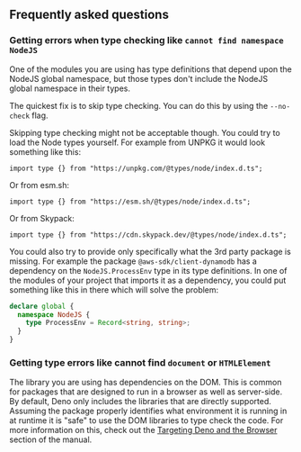 ## Frequently asked questions

### Getting errors when type checking like `cannot find namespace NodeJS`

One of the modules you are using has type definitions that depend upon the NodeJS global namespace, but those types
don't include the NodeJS global namespace in their types.

The quickest fix is to skip type checking. You can do this by using the `--no-check` flag.

Skipping type checking might not be acceptable though. You could try to load the Node types yourself. For example from
UNPKG it would look something like this:

```ts, ignore
import type {} from "https://unpkg.com/@types/node/index.d.ts";
```

Or from esm.sh:

```ts, ignore
import type {} from "https://esm.sh/@types/node/index.d.ts";
```

Or from Skypack:

```ts, ignore
import type {} from "https://cdn.skypack.dev/@types/node/index.d.ts";
```

You could also try to provide only specifically what the 3rd party package is missing. For example the package
`@aws-sdk/client-dynamodb` has a dependency on the `NodeJS.ProcessEnv` type in its type definitions. In one of the
modules of your project that imports it as a dependency, you could put something like this in there which will solve the
problem:

```ts
declare global {
  namespace NodeJS {
    type ProcessEnv = Record<string, string>;
  }
}
```

### Getting type errors like cannot find `document` or `HTMLElement`

The library you are using has dependencies on the DOM. This is common for packages that are designed to run in a browser
as well as server-side. By default, Deno only includes the libraries that are directly supported. Assuming the package
properly identifies what environment it is running in at runtime it is "safe" to use the DOM libraries to type check the
code. For more information on this, check out the
[Targeting Deno and the Browser](../typescript/configuration.md#targeting-deno-and-the-browser) section of the manual.
